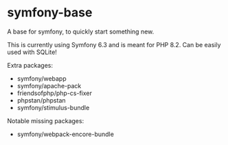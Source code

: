 # symfony-base
A base for symfony, to quickly start something new.

This is currently using Symfony 6.3 and is meant for PHP 8.2.
Can be easily used with SQLite!

Extra packages:
- symfony/webapp
- symfony/apache-pack
- friendsofphp/php-cs-fixer
- phpstan/phpstan
- symfony/stimulus-bundle

Notable missing packages:
- symfony/webpack-encore-bundle